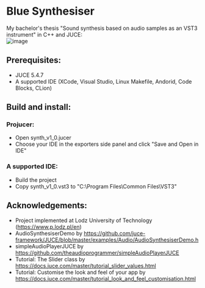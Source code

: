 # Blue Synthesiser
My bachelor's thesis "Sound synthesis based on audio samples as an VST3 instrument" in C++ and JUCE:<br/>![image](https://user-images.githubusercontent.com/62397363/79278180-8428df80-7eab-11ea-978e-976abcbf1bd9.png)

## Prerequisites:
- JUCE 5.4.7
- A supported IDE (XCode, Visual Studio, Linux Makefile, Andorid, Code Blocks, CLion)

## Build and install:
### Projucer:
- Open synth_v1_0.jucer
- Choose your IDE in the exporters side panel and click "Save and Open in IDE"
### A supported IDE:
- Build the project
- Copy synth_v1_0.vst3 to "C:\Program Files\Common Files\VST3"

## Acknowledgements:
- Project implemented at Lodz University of Technology (https://www.p.lodz.pl/en)
- AudioSynthesiserDemo by https://github.com/juce-framework/JUCE/blob/master/examples/Audio/AudioSynthesiserDemo.h
- simpleAudioPlayerJUCE by https://github.com/theaudioprogrammer/simpleAudioPlayerJUCE
- Tutorial: The Slider class by https://docs.juce.com/master/tutorial_slider_values.html
- Tutorial: Customise the look and feel of your app by https://docs.juce.com/master/tutorial_look_and_feel_customisation.html
